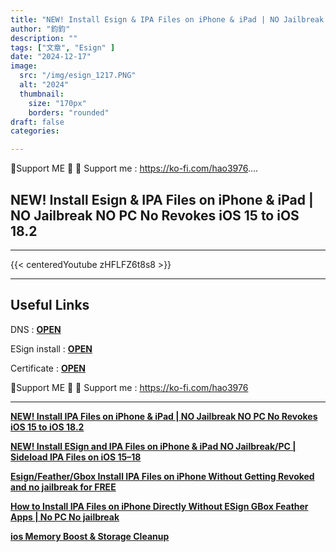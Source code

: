 ```yaml
---
title: "NEW! Install Esign & IPA Files on iPhone & iPad | NO Jailbreak NO PC No Revokes iOS 15 to iOS 18.2"
author: "鈞鈞"
description: ""
tags: ["文章", "Esign" ]
date: "2024-12-17"
image:
  src: "/img/esign_1217.PNG"
  alt: "2024"
  thumbnail:
    size: "170px"
    borders: "rounded"
draft: false
categories:

---
```


🤝Support ME 🤝
💸 Support me : https://ko-fi.com/hao3976....
<!--more-->

## **NEW! Install Esign & IPA Files on iPhone & iPad | NO Jailbreak NO PC No Revokes iOS 15 to iOS 18.2**

---
{{< centeredYoutube zHFLFZ6t8s8 >}}


---

## **Useful Links**

DNS : **[OPEN](https://khoindvn.io.vn/document/DNS/khoindns.mobileconfig?sign=1)**

ESign install : **[OPEN](https://ipasign.pro/)**

Certificate : **[OPEN](https://www.mediafire.com/file/sivjzx5zhgno946/China+Mobile+Group+Shandong+Co.,+Ltd.zip/file)**


🤝Support ME 🤝
💸 Support me : https://ko-fi.com/hao3976

---

**[NEW! Install IPA Files on iPhone & iPad | NO Jailbreak NO PC No Revokes iOS 15 to iOS 18.2](https://jiun8631.vercel.app/post/ipasign/)**

**[NEW! Install ESign and IPA Files on iPhone & iPad NO Jailbreak/PC | Sideload IPA Files on iOS 15–18](https://jiun8631.vercel.app/post/esign/)**

**[Esign/Feather/Gbox Install IPA Files on iPhone Without Getting Revoked and no jailbreak for FREE](https://jiun8631.vercel.app/post/esign_feather_gbox/)**

**[How to Install IPA Files on iPhone Directly Without ESign GBox Feather Apps | No PC No jailbreak](https://jiun8631.vercel.app/post/shine_vidoe/)**

**[ios Memory Boost & Storage Cleanup](https://jiun8631.vercel.app/post/phone_clean/)**